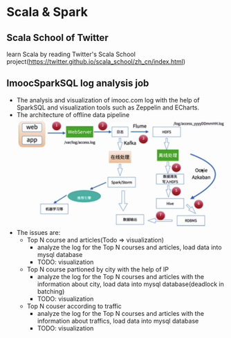 # Scala & Spark
## Scala School of Twitter
learn Scala by reading Twitter's Scala School project(https://twitter.github.io/scala_school/zh_cn/index.html)
## ImoocSparkSQL log analysis job
- The analysis and visualization of imooc.com log with the help of SparkSQL and visualization tools such as Zeppelin and ECharts.
- The architecture of offline data pipeline
![Alt text](https://github.com/YHGui/scala/blob/ae9b0c55cdb0b7bb3af5e56a70acb839a625b501/images/architecture.jpeg?raw=true)
- The issues are: 
  - Top N course and articles(Todo => visualization)
    - analyze the log for the Top N courses and articles, load data into mysql database
    - TODO: visualization
  - Top N course partioned by city with the help of IP
    - analyze the log for the Top N courses and articles with the information about city, load data into mysql database(deadlock in batching)
    - TODO: visualization
  - Top N couser according to traffic
    - analyze the log for the Top N courses and articles with the information about traffics, load data into mysql database
    - TODO: visualization